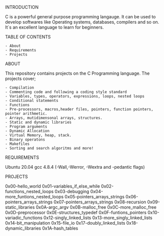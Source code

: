 INTRODUCTION

C is a powerful general purpose programming langauge. It can be used to develop softwares like Operating systems, databases, compilers and so on. It`s an excellent language to learn for beginners.

TABLE OF CONTENTS

	- About
	- Requirements
	- Projects
ABOUT

This repository contains projects on the C Programming language. The projects cover;

	- Compilation
	- Commenting code and following a coding style standard
	- Variables, types, operators, expressions, loops, nested loops
	- Conditional statements
	- Functions
	- Pre-processors, macros,header files, pointers, function pointers, pointer arithmetic.
	- Arrays, mutidimensonal arrays, structures.
	- Static and dynamic libraries
	- Program arguments
	- Dynamic Allocation
	- Virtual Memory, heap, stack.
	- Binary operatons
	- Makefiles
	- Sorting and search algoritms and more!
REQUIREMENTS

Ubuntu 20.04 gcc 4.8.4 (-Wall,-Werror, -Wextra and -pedantic flags)

PROJECTS

0x00-hello_world
0x01-variables_if_else_while
0x02-functions_nested_loops
0x03-debugging
0x04-more_funtions_nested_loops
0x05-pointers_arrays_strings
0x06-pointers_arrays_strings
0x07-pointers_arrays_strings
0x08-recursion
0x09-static_libraries
0x0A-argc_argv
0x0B-malloc_free
0x0C-more_malloc_free
0x0D-preprocessor
0x0E-structures_typedef
0x0F-funtions_pointers
0x10-variadic_functions
0x12-singly_linked_lists
0x13-more_singly_linked_lists
0x14-bit_manipulation
0x15-file_io
0x17-doubly_linked_lists
0x18-dynamic_libraries
0x1A-hash_tables
